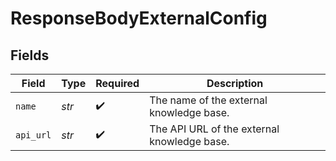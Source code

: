 # ResponseBodyExternalConfig


## Fields

| Field                                       | Type                                        | Required                                    | Description                                 |
| ------------------------------------------- | ------------------------------------------- | ------------------------------------------- | ------------------------------------------- |
| `name`                                      | *str*                                       | :heavy_check_mark:                          | The name of the external knowledge base.    |
| `api_url`                                   | *str*                                       | :heavy_check_mark:                          | The API URL of the external knowledge base. |